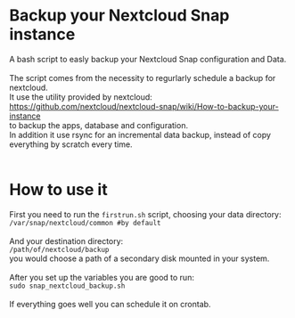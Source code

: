 # Backup your Nextcloud Snap instance
A bash script to easly backup your Nextcloud Snap configuration and Data.<br />
<br />
The script comes from the necessity to regurlarly schedule a backup for nextcloud.<br />
It use the utility provided by nextcloud:<br />
https://github.com/nextcloud/nextcloud-snap/wiki/How-to-backup-your-instance<br />
to backup the apps, database and configuration.<br />
In addition it use rsync for an incremental data backup, instead of copy everything by scratch every time.<br />
<br />

# How to use it
First you need to run the `firstrun.sh` script, choosing your data directory:<br />
`/var/snap/nextcloud/common #by default`<br />
<br />
 And your destination directory:<br />
`/path/of/nextcloud/backup`<br />
you would choose a path of a secondary disk mounted in your system.<br />
<br />
After you set up the variables you are good to run:<br />
`sudo snap_nextcloud_backup.sh`<br />
<br />
If everything goes well you can schedule it on crontab.<br />
<br />